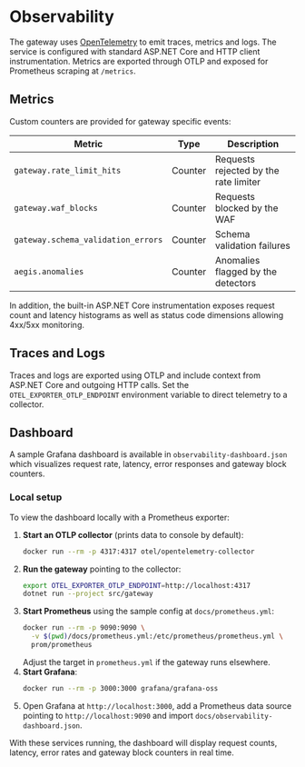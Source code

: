 # Observability

The gateway uses [OpenTelemetry](https://opentelemetry.io/) to emit traces, metrics and logs.
The service is configured with standard ASP.NET Core and HTTP client
instrumentation.  Metrics are exported through OTLP and exposed for
Prometheus scraping at `/metrics`.

## Metrics

Custom counters are provided for gateway specific events:

| Metric | Type | Description |
| ------ | ---- | ----------- |
| `gateway.rate_limit_hits` | Counter | Requests rejected by the rate limiter |
| `gateway.waf_blocks` | Counter | Requests blocked by the WAF |
| `gateway.schema_validation_errors` | Counter | Schema validation failures |
| `aegis.anomalies` | Counter | Anomalies flagged by the detectors |

In addition, the built-in ASP.NET Core instrumentation exposes request
count and latency histograms as well as status code dimensions allowing
4xx/5xx monitoring.

## Traces and Logs

Traces and logs are exported using OTLP and include context from ASP.NET
Core and outgoing HTTP calls.  Set the `OTEL_EXPORTER_OTLP_ENDPOINT`
environment variable to direct telemetry to a collector.

## Dashboard

A sample Grafana dashboard is available in
`observability-dashboard.json` which visualizes request rate, latency,
error responses and gateway block counters.

### Local setup

To view the dashboard locally with a Prometheus exporter:

1. **Start an OTLP collector** (prints data to console by default):
   ```bash
   docker run --rm -p 4317:4317 otel/opentelemetry-collector
   ```
2. **Run the gateway** pointing to the collector:
   ```bash
   export OTEL_EXPORTER_OTLP_ENDPOINT=http://localhost:4317
   dotnet run --project src/gateway
   ```
3. **Start Prometheus** using the sample config at `docs/prometheus.yml`:
   ```bash
   docker run --rm -p 9090:9090 \
     -v $(pwd)/docs/prometheus.yml:/etc/prometheus/prometheus.yml \
     prom/prometheus
   ```
   Adjust the target in `prometheus.yml` if the gateway runs elsewhere.
4. **Start Grafana**:
   ```bash
   docker run --rm -p 3000:3000 grafana/grafana-oss
   ```
5. Open Grafana at `http://localhost:3000`, add a Prometheus data source
   pointing to `http://localhost:9090` and import
   `docs/observability-dashboard.json`.

With these services running, the dashboard will display request counts,
latency, error rates and gateway block counters in real time.
